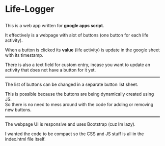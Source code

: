 # Life-Logger<p>

This is a web app written for <b>google apps script</b>.<p>
It effectively is a webpage with alot of buttons (one button for each life activity).<p>
<t>When a button is clicked its <b>value</b> (life activity) is update in the google sheet with its timestamp.<p>
<t>There is also a text field for custom entry, incase you want to update an activity that does not have a button for it yet.<p>
<hr style="height: 2px">
The list of buttons can be changed in a separate button list sheet.<p>
This is possible because the buttons are being dynamically created using JS.<br>
So there is no need to mess around with the code for adding or removing new buttons.
<hr style="height: 2px">
The webpage UI is responsive and uses Bootstrap (cuz Im lazy).<p>
I wanted the code to be compact so the CSS and JS stuff is all in the index.html file itself.
